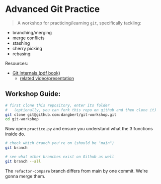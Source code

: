 # Advanced Git Practice
> A workshop for practicing/learning `git`, specifically tackling:
* branching/merging
* merge conflicts
* stashing
* cherry picking
* rebasing

Resources:
* [Git Internals (pdf book)](https://raw.githubusercontent.com/pluralsight/git-internals-pdf/master/drafts/peepcode-git.pdf)
  * [related video/presentation](https://www.youtube.com/watch?v=P6jD966jzlk)

## Workshop Guide:

````bash
# first clone this repository, enter its folder
#   (optionally, you can fork this repo on github and then clone it)
git clone git@github.com:dangbert/git-workshop.git
cd git-workshop
````

Now open `practice.py` and ensure you understand what the 3 functions inside do.


````bash
# check which branch you're on (should be "main")
git branch

# see what other branches exist on Github as well
git branch --all
````

The `refactor-compare` branch differs from main by one commit. We're gonna merge them.